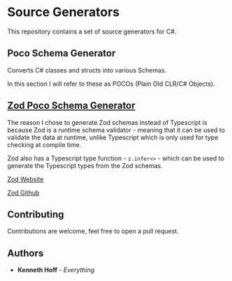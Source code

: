 # Source Generators

This repository contains a set of source generators for C#.

## Poco Schema Generator

Converts C# classes and structs into various Schemas.

In this section I will refer to these as POCOs (Plain Old CLR/C# Objects).

## [Zod Poco Schema Generator](src/Generators/PocoSchemaGenerator/Oxx.Backend.Generators.PocoSchema.Zod)

The reason I chose to generate Zod schemas instead of Typescript is because Zod is a runtime schema validator - meaning that it can be used to validate the data at runtime, unlike Typescript which is only used for type checking at compile time. 

Zod also has a Typescript type function - `z.infer<>` - which can be used to generate the Typescript types from the Zod schemas.

[Zod Website](https://zod.dev/)

[Zod Github](https://github.com/colinhacks/zod)

## Contributing

Contributions are welcome, feel free to open a pull request.
## Authors

* **Kenneth Hoff** - *Everything*
